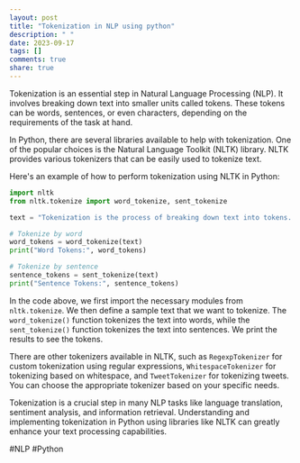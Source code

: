 ```yaml
---
layout: post
title: "Tokenization in NLP using python"
description: " "
date: 2023-09-17
tags: []
comments: true
share: true
---
```


Tokenization is an essential step in Natural Language Processing (NLP). It involves breaking down text into smaller units called tokens. These tokens can be words, sentences, or even characters, depending on the requirements of the task at hand.

In Python, there are several libraries available to help with tokenization. One of the popular choices is the Natural Language Toolkit (NLTK) library. NLTK provides various tokenizers that can be easily used to tokenize text. 

Here's an example of how to perform tokenization using NLTK in Python:

```python
import nltk
from nltk.tokenize import word_tokenize, sent_tokenize

text = "Tokenization is the process of breaking down text into tokens. These tokens can be words, sentences, or even characters."

# Tokenize by word
word_tokens = word_tokenize(text)
print("Word Tokens:", word_tokens)

# Tokenize by sentence
sentence_tokens = sent_tokenize(text)
print("Sentence Tokens:", sentence_tokens)
```

In the code above, we first import the necessary modules from `nltk.tokenize`. We then define a sample text that we want to tokenize. The `word_tokenize()` function tokenizes the text into words, while the `sent_tokenize()` function tokenizes the text into sentences. We print the results to see the tokens.

There are other tokenizers available in NLTK, such as `RegexpTokenizer` for custom tokenization using regular expressions, `WhitespaceTokenizer` for tokenizing based on whitespace, and `TweetTokenizer` for tokenizing tweets. You can choose the appropriate tokenizer based on your specific needs.

Tokenization is a crucial step in many NLP tasks like language translation, sentiment analysis, and information retrieval. Understanding and implementing tokenization in Python using libraries like NLTK can greatly enhance your text processing capabilities.

#NLP #Python